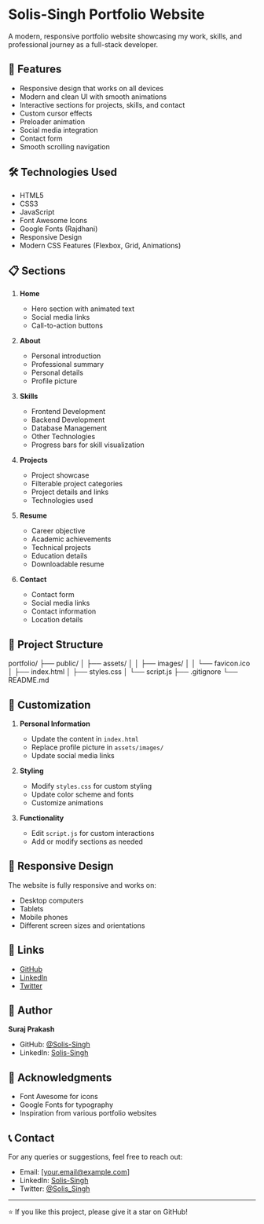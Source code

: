 # Solis-Singh Portfolio Website

A modern, responsive portfolio website showcasing my work, skills, and professional journey as a full-stack developer.

## 🌟 Features

- Responsive design that works on all devices
- Modern and clean UI with smooth animations
- Interactive sections for projects, skills, and contact
- Custom cursor effects
- Preloader animation
- Social media integration
- Contact form
- Smooth scrolling navigation

## 🛠️ Technologies Used

- HTML5
- CSS3
- JavaScript
- Font Awesome Icons
- Google Fonts (Rajdhani)
- Responsive Design
- Modern CSS Features (Flexbox, Grid, Animations)

## 📋 Sections

1. **Home**
   - Hero section with animated text
   - Social media links
   - Call-to-action buttons

2. **About**
   - Personal introduction
   - Professional summary
   - Personal details
   - Profile picture

3. **Skills**
   - Frontend Development
   - Backend Development
   - Database Management
   - Other Technologies
   - Progress bars for skill visualization

4. **Projects**
   - Project showcase
   - Filterable project categories
   - Project details and links
   - Technologies used

5. **Resume**
   - Career objective
   - Academic achievements
   - Technical projects
   - Education details
   - Downloadable resume

6. **Contact**
   - Contact form
   - Social media links
   - Contact information
   - Location details


## 📁 Project Structure

portfolio/
├── public/
│ ├── assets/
│ │ ├── images/
│ │ └── favicon.ico
│ ├── index.html
│ ├── styles.css
│ └── script.js
├── .gitignore
└── README.md


## 🎨 Customization

1. **Personal Information**
   - Update the content in `index.html`
   - Replace profile picture in `assets/images/`
   - Update social media links

2. **Styling**
   - Modify `styles.css` for custom styling
   - Update color scheme and fonts
   - Customize animations

3. **Functionality**
   - Edit `script.js` for custom interactions
   - Add or modify sections as needed

## 📱 Responsive Design

The website is fully responsive and works on:
- Desktop computers
- Tablets
- Mobile phones
- Different screen sizes and orientations

## 🔗 Links

- [GitHub](https://github.com/Solis-Singh)
- [LinkedIn](https://linkedin.com/in/solis-singh)
- [Twitter](https://twitter.com/Solis_Singh)

## 👤 Author

**Suraj Prakash**
- GitHub: [@Solis-Singh](https://github.com/Solis-Singh)
- LinkedIn: [Solis-Singh](https://linkedin.com/in/solis-singh)

## 🙏 Acknowledgments

- Font Awesome for icons
- Google Fonts for typography
- Inspiration from various portfolio websites

## 📞 Contact

For any queries or suggestions, feel free to reach out:
- Email: [your.email@example.com]
- LinkedIn: [Solis-Singh](https://linkedin.com/in/solis-singh)
- Twitter: [@Solis_Singh](https://twitter.com/Solis_Singh)

---
⭐️ If you like this project, please give it a star on GitHub!